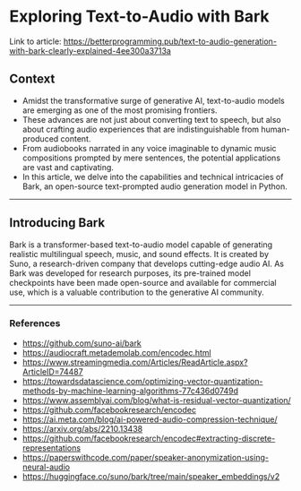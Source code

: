 # Exploring Text-to-Audio with Bark

Link to article: https://betterprogramming.pub/text-to-audio-generation-with-bark-clearly-explained-4ee300a3713a

## Context
- Amidst the transformative surge of generative AI, text-to-audio models are emerging as one of the most promising frontiers. 
- These advances are not just about converting text to speech, but also about crafting audio experiences that are indistinguishable from human-produced content.
- From audiobooks narrated in any voice imaginable to dynamic music compositions prompted by mere sentences, the potential applications are vast and captivating.
- In this article, we delve into the capabilities and technical intricacies of Bark, an open-source text-prompted audio generation model in Python.

___

## Introducing Bark
Bark is a transformer-based text-to-audio model capable of generating realistic multilingual speech, music, and sound effects. It is created by Suno, a research-driven company that develops cutting-edge audio AI.
As Bark was developed for research purposes, its pre-trained model checkpoints have been made open-source and available for commercial use, which is a valuable contribution to the generative AI community.

___

### References
- https://github.com/suno-ai/bark
- https://audiocraft.metademolab.com/encodec.html
- https://www.streamingmedia.com/Articles/ReadArticle.aspx?ArticleID=74487 
- https://towardsdatascience.com/optimizing-vector-quantization-methods-by-machine-learning-algorithms-77c436d0749d
- https://www.assemblyai.com/blog/what-is-residual-vector-quantization/
- https://github.com/facebookresearch/encodec
- https://ai.meta.com/blog/ai-powered-audio-compression-technique/
- https://arxiv.org/abs/2210.13438
- https://github.com/facebookresearch/encodec#extracting-discrete-representations 
- https://paperswithcode.com/paper/speaker-anonymization-using-neural-audio
- https://huggingface.co/suno/bark/tree/main/speaker_embeddings/v2
